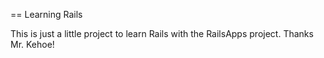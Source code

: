 == Learning Rails

This is just a little project to learn Rails with the RailsApps project.
Thanks Mr. Kehoe!

